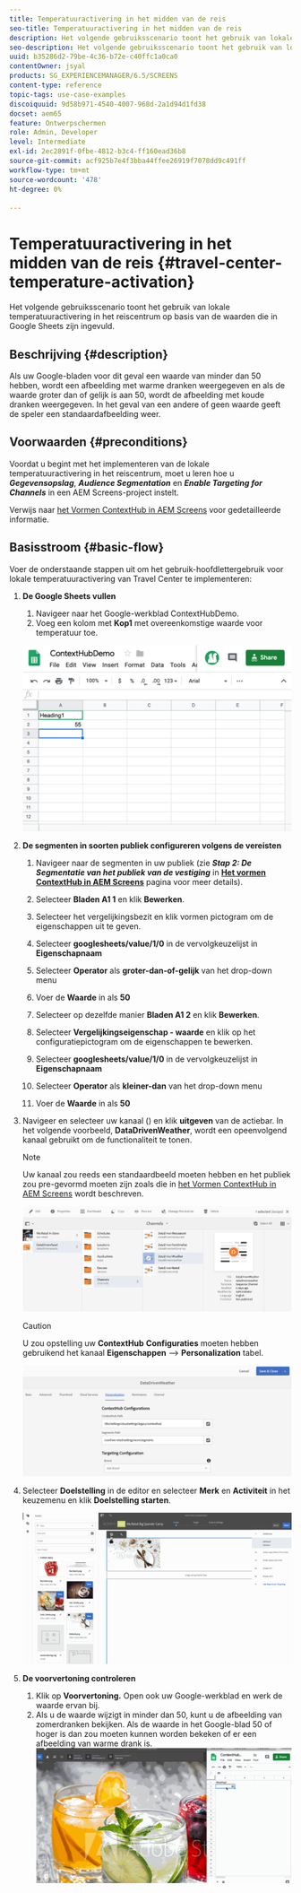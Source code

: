 ```yaml
---
title: Temperatuuractivering in het midden van de reis
seo-title: Temperatuuractivering in het midden van de reis
description: Het volgende gebruiksscenario toont het gebruik van lokale temperatuuractivering in het reiscentrum op basis van de waarden die in Google Sheets zijn ingevuld.
seo-description: Het volgende gebruiksscenario toont het gebruik van lokale temperatuuractivering in het reiscentrum op basis van de waarden die in Google Sheets zijn ingevuld.
uuid: b35286d2-79be-4c36-b72e-c40ffc1a0ca0
contentOwner: jsyal
products: SG_EXPERIENCEMANAGER/6.5/SCREENS
content-type: reference
topic-tags: use-case-examples
discoiquuid: 9d58b971-4540-4007-968d-2a1d94d1fd38
docset: aem65
feature: Ontwerpschermen
role: Admin, Developer
level: Intermediate
exl-id: 2ec2891f-0fbe-4812-b3c4-ff160ead36b8
source-git-commit: acf925b7e4f3bba44ffee26919f7078dd9c491ff
workflow-type: tm+mt
source-wordcount: '478'
ht-degree: 0%

---
```


# Temperatuuractivering in het midden van de reis {#travel-center-temperature-activation}

Het volgende gebruiksscenario toont het gebruik van lokale temperatuuractivering in het reiscentrum op basis van de waarden die in Google Sheets zijn ingevuld.

## Beschrijving {#description}

Als uw Google-bladen voor dit geval een waarde van minder dan 50 hebben, wordt een afbeelding met warme dranken weergegeven en als de waarde groter dan of gelijk is aan 50, wordt de afbeelding met koude dranken weergegeven. In het geval van een andere of geen waarde geeft de speler een standaardafbeelding weer.

## Voorwaarden {#preconditions}

Voordat u begint met het implementeren van de lokale temperatuuractivering in het reiscentrum, moet u leren hoe u ***Gegevensopslag***, ***Audience Segmentation*** en ***Enable Targeting for Channels*** in een AEM Screens-project instelt.

Verwijs naar [het Vormen ContextHub in AEM Screens](configuring-context-hub.md) voor gedetailleerde informatie.

## Basisstroom {#basic-flow}

Voer de onderstaande stappen uit om het gebruik-hoofdlettergebruik voor lokale temperatuuractivering van Travel Center te implementeren:

1. **De Google Sheets vullen**

   1. Navigeer naar het Google-werkblad ContextHubDemo.
   1. Voeg een kolom met **Kop1** met overeenkomstige waarde voor temperatuur toe.

   ![screen_shot_2019-05-08at112911am](assets/screen_shot_2019-05-08at112911am.png)

1. **De segmenten in soorten publiek configureren volgens de vereisten**

   1. Navigeer naar de segmenten in uw publiek (zie ***Stap 2: De Segmentatie van het publiek van de vestiging*** in **[Het vormen ContextHub in AEM Screens](configuring-context-hub.md)** pagina voor meer details).

   1. Selecteer **Bladen A1 1** en klik **Bewerken**.

   1. Selecteer het vergelijkingsbezit en klik vormen pictogram om de eigenschappen uit te geven.
   1. Selecteer **googlesheets/value/1/0** in de vervolgkeuzelijst in **Eigenschapnaam**

   1. Selecteer **Operator** als **groter-dan-of-gelijk** van het drop-down menu

   1. Voer de **Waarde** in als **50**

   1. Selecteer op dezelfde manier **Bladen A1 2** en klik **Bewerken**.

   1. Selecteer **Vergelijkingseigenschap - waarde** en klik op het configuratiepictogram om de eigenschappen te bewerken.
   1. Selecteer **googlesheets/value/1/0** in de vervolgkeuzelijst in **Eigenschapnaam**

   1. Selecteer **Operator** als **kleiner-dan** van het drop-down menu

   1. Voer de **Waarde** in als **50**

1. Navigeer en selecteer uw kanaal () en klik **uitgeven** van de actiebar. In het volgende voorbeeld, **DataDrivenWeather**, wordt een opeenvolgend kanaal gebruikt om de functionaliteit te tonen.

   >[!NOTE]
   >
   >Uw kanaal zou reeds een standaardbeeld moeten hebben en het publiek zou pre-gevormd moeten zijn zoals die in [het Vormen ContextHub in AEM Screens](configuring-context-hub.md) wordt beschreven.

   ![screen_shot_2019-05-08at113022am](assets/screen_shot_2019-05-08at113022am.png)

   >[!CAUTION]
   >
   >U zou opstelling uw **ContextHub** **Configuraties** moeten hebben gebruikend het kanaal **Eigenschappen** —> **Personalization** tabel.

   ![screen_shot_2019-05-08at114106am](assets/screen_shot_2019-05-08at114106am.png)

1. Selecteer **Doelstelling** in de editor en selecteer **Merk** en **Activiteit** in het keuzemenu en klik **Doelstelling starten**.

   ![new_activity3](assets/new_activity3.gif)

1. **De voorvertoning controleren**

   1. Klik op **Voorvertoning.** Open ook uw Google-werkblad en werk de waarde ervan bij.
   1. Als u de waarde wijzigt in minder dan 50, kunt u de afbeelding van zomerdranken bekijken. Als de waarde in het Google-blad 50 of hoger is dan zou moeten kunnen worden bekeken of er een afbeelding van warme drank is.
   ![result3](assets/result3.gif)
